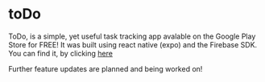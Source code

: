 # toDo
ToDo, is a simple, yet useful task tracking app avalable on the Google Play Store for FREE! It was built using react native (expo) and the Firebase SDK. You can find it, by clicking [here](https://play.google.com/store/apps/details?id=com.toDo.toDo)

Further feature updates are planned and being worked on!
